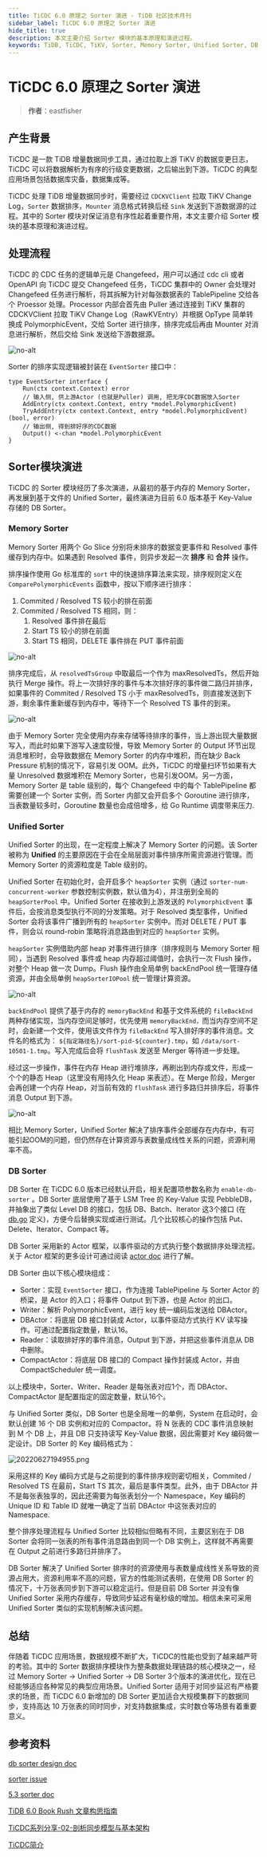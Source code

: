 ```yaml
---
title: TiCDC 6.0 原理之 Sorter 演进 - TiDB 社区技术月刊
sidebar_label: TiCDC 6.0 原理之 Sorter 演进
hide_title: true
description: 本文主要介绍 Sorter 模块的基本原理和演进过程。
keywords: TiDB, TiCDC, TiKV, Sorter, Memory Sorter, Unified Sorter, DB Sorter
---
```


# TiCDC 6.0 原理之 Sorter 演进

> **作者**：eastfisher

## 产生背景

TiCDC 是一款 TiDB 增量数据同步工具，通过拉取上游 TiKV 的数据变更日志，TiCDC 可以将数据解析为有序的行级变更数据，之后输出到下游。TiCDC 的典型应用场景包括数据库灾备，数据集成等。

TiCDC 处理 TiDB 增量数据同步时，需要经过 `CDCKVClient` 拉取 TiKV Change Log，`Sorter` 数据排序，`Mounter` 消息格式转换后经 `Sink` 发送到下游数据源的过程。其中的 Sorter 模块对保证消息有序性起着重要作用，本文主要介绍 Sorter 模块的基本原理和演进过程。

## 处理流程

TiCDC 的 CDC 任务的逻辑单元是 Changefeed，用户可以通过 cdc cli 或者 OpenAPI 向 TiCDC 提交 Changefeed 任务，TiCDC 集群中的 Owner 会处理对 Changefeed 任务进行解析，将其拆解为针对每张数据表的 TablePipeline 交给各个 Proessor 处理。Processor 内部会首先由 Puller 通过连接到 TiKV 集群的 CDCKVClient 拉取 TiKV Change Log（RawKVEntry）并根据 OpType 简单转换成 PolymorphicEvent，交给 Sorter 进行排序，排序完成后再由 Mounter 对消息进行解析，然后交给 Sink 发送给下游数据源。

 ![no-alt](https://tidb-blog.oss-cn-beijing.aliyuncs.com/media/tablepipeline%E5%A4%84%E7%90%86%E6%B5%81%E7%A8%8B(1)-1657260852358.png) 

Sorter 的排序实现逻辑被封装在 `EventSorter` 接口中：

```
type EventSorter interface {
    Run(ctx context.Context) error
    // 输入侧, 供上游Actor (也就是Puller) 调用, 把无序CDC数据放入Sorter
    AddEntry(ctx context.Context, entry *model.PolymorphicEvent)
    TryAddEntry(ctx context.Context, entry *model.PolymorphicEvent) (bool, error)
    // 输出侧, 得到排好序的CDC数据
    Output() <-chan *model.PolymorphicEvent
}
```

## Sorter模块演进

TiCDC 的 Sorter 模块经历了多次演进，从最初的基于内存的 Memory Sorter，再发展到基于文件的 Unified Sorter，最终演进为目前 6.0 版本基于 Key-Value 存储的 DB Sorter。

### Memory Sorter

Memory Sorter 用两个 Go Slice 分别将未排序的数据变更事件和 Resolved 事件缓存到内存中。如果遇到 Resolved 事件，则异步发起一次 **排序** 和 **合并** 操作。

排序操作使用 Go 标准库的 `sort` 中的快速排序算法来实现，排序规则定义在 `ComparePolymorphicEvents` 函数中，按以下顺序进行排序：

1. Commited / Resolved TS 较小的排在前面
2. Commited / Resolved TS 相同，则：
   1. Resolved 事件排在最后
   2. Start TS 较小的排在前面
   3. Start TS 相同，DELETE 事件排在 PUT 事件前面

 ![no-alt](https://tidb-blog.oss-cn-beijing.aliyuncs.com/media/sort1-1656381637600.png) 

排序完成后，从 `resolvedTsGroup` 中取最后一个作为 maxResolvedTs，然后开始执行 Merge 操作。将上一次排好序的事件与本次排好序的事件做二路归并排序，如果事件的 Commited / Resolved TS 小于 maxResolvedTs，则直接发送到下游，剩余事件重新缓存到内存中，等待下一个 Resolved TS 事件的到来。

 ![no-alt](https://tidb-blog.oss-cn-beijing.aliyuncs.com/media/sort2-1656381650830.png) 

由于 Memory Sorter 完全使用内存来存储等待排序的事件，当上游出现大量数据写入，而此时如果下游写入速度较慢，导致 Memory Sorter 的 Output 环节出现消息堆积时，会导致数据在 Memory Sorter 的内存中堆积，而在缺少 Back Pressure 机制的情况下，容易引发 OOM。此外，TiCDC 的增量扫环节如果有大量 Unresolved 数据堆积在 Memory Sorter，也易引发OOM。另一方面，Memory Sorter 是 table 级别的，每个 Changefeed 中的每个 TablePipeline 都需要创建一个 Sorter 实例，而 Sorter 内部又会开启多个 Goroutine 进行排序，当表数量较多时，Goroutine 数量也会成倍增多，给 Go Runtime 调度带来压力.

### Unified Sorter

Unified Sorter 的出现，在一定程度上解决了 Memory Sorter 的问题。该 Sorter 被称为 **Unified** 的主要原因在于会在全局层面对事件排序所需资源进行管理。而 Memory Sorter 的资源粒度是 Table 级别的。

Unified Sorter 在初始化时，会开启多个 `heapSorter` 实例（通过 `sorter-num-concurrent-worker` 参数控制实例数，默认值为4），并注册到全局的 `heapSorterPool` 中。Unified Sorter 在接收到上游发送的 `PolymorphicEvent` 事件后，会按消息类型执行不同的分发策略。对于 Resolved 类型事件，Unified Sorter 会将该事件广播到所有的 `heapSorter` 实例中。而对 DELETE / PUT 事件，则会以 round-robin 策略将消息路由到对应的 `heapSorter` 实例。

`heapSorter` 实例借助内部 heap 对事件进行排序（排序规则与 Memory Sorter 相同），当遇到 Resolved 事件或 heap 内存超过阈值时，会执行一次 Flush 操作，对整个 Heap 做一次 Dump。Flush 操作由全局单例 backEndPool 统一管理存储资源，并由全局单例 `heapSorterIOPool` 统一管理计算资源。

 ![no-alt](https://tidb-blog.oss-cn-beijing.aliyuncs.com/media/unified1-1656381489439.png)

`backEndPool` 提供了基于内存的 `memoryBackEnd` 和基于文件系统的 `fileBackEnd` 两种存储实现，当内存空间足够时，优先使用 `memoryBackEnd，`而当内存空间不足时，会新建一个文件，使用该文件作为 `fileBackEnd` 写入排好序的事件消息。文件名的格式为： `${指定路径名}/sort-pid-${counter}.tmp`，如 `/data/sort-10501-1.tmp`。写入完成后会将 `flushTask` 发送至 Merger 等待进一步处理。

经过这一步操作，事件在内存 Heap 进行堆排序，再刷出到内存或文件，形成一个个的静态 Heap（这里没有用持久化 Heap 来表述）。在 Merge 阶段，Merger 会再创建一个内存 Heap，对当前有效的 `flushTask` 进行多路归并排序后，将事件消息 Output 到下游。

 ![no-alt](https://tidb-blog.oss-cn-beijing.aliyuncs.com/media/unified2-1656381515771.png) 

相比 Memory Sorter，Unified Sorter 解决了排序事件全部缓存在内存中，有可能引起OOM的问题，但仍然存在计算资源与表数量成线性关系的问题，资源利用率不高。

### DB Sorter

DB Sorter 在 TiCDC 6.0 版本已经默认开启，相关配置项参数名称为 `enable-db-sorter` 。DB Sorter 底层使用了基于 LSM Tree 的 Key-Value 实现 PebbleDB，并抽象出了类似 Level DB 的接口，包括 DB、Batch、Iterator 这3个接口 (在 [db.go](https://github.com/pingcap/tiflow/blob/master/pkg/db/db.go) 定义)，方便今后替换实现或进行测试。几个比较核心的操作包括 Put、Delete、Iterator、Compact 等。

DB Sorter 采用新的 Actor 框架，以事件驱动的方式执行整个数据排序处理流程。关于 Actor 框架的更多设计可通过阅读 [actor doc](https://github.com/pingcap/tiflow/blob/master/pkg/actor/doc.go) 进行了解。

DB Sorter 由以下核心模块组成：

- Sorter：实现 `EventSorter` 接口，作为连接 TablePipeline 与 Sorter Actor 的桥梁，是 Actor 的入口；将事件 Output 到下游，也是 Actor 的出口。
- Writer：解析 PolymorphicEvent，进行 key 统一编码后发送给 DBActor。
- DBActor：将底层 DB 接口封装成 Actor，以事件驱动方式执行 KV 读写操作。可通过配置指定数量，默认16。
- Reader：读取排好序的事件消息，Output 到下游，并把这些事件消息从 DB 中删除。
- CompactActor：将底层 DB 接口的 Compact 操作封装成 Actor，并由 CompactScheduler 统一调度。

以上模块中，Sorter、Writer、Reader 是每张表对应1个，而 DBActor、CompactActor 是配置指定的固定数量，默认16个。

与 Unified Sorter 类似，DB Sorter 也是全局唯一的单例，System 在启动时，会默认创建 16 个 DB 实例和对应的 Compactor。将 N 张表的 CDC 事件消息映射到 M 个 DB 上，并且 DB 只支持读写 Key-Value 数据，因此需要对 Key 编码做一定设计。DB Sorter 的 Key 编码格式为：

![20220627194955.png](https://tidb-blog.oss-cn-beijing.aliyuncs.com/media/20220627194955-1656380709070.png)

采用这样的 Key 编码方式是与之前提到的事件排序规则密切相关，Commited / Resolved TS 在最前，Start TS 其次，最后是事件类型。此外，由于 DBActor 并不是每张表独享的，因此还需要为每张表划分一个 Namespace，Key 编码的 Unique ID 和 Table ID 就唯一确定了当前 DBActor 中这张表对应的 Namespace.

整个排序处理流程与 Unified Sorter 比较相似但略有不同，主要区别在于 DB Sorter 会将同一张表的所有事件消息路由到同一个 DB 实例上，这样就不再需要在 Output 之前进行多路归并排序了。

DB Sorter 解决了 Unified Sorter 排序时的资源使用与表数量成线性关系导致的资源占用大，资源利用率不高的问题，官方的性能测试表明，在使用 DB Sorter 的情况下，十万张表同步到下游可以稳定运行。但是目前 DB Sorter 并没有像 Unified Sorter 采用内存缓存，导致同步延迟有毫秒级的增加。相信未来可采用 Unified Sorter 类似的实现机制解决该问题。

## 总结

伴随着 TiCDC 应用场景，数据规模不断扩大，TiCDC的性能也受到了越来越严苛的考验。其中的 Sorter 数据排序模块作为整条数据处理链路的核心模块之一，经过 Memory Sorter -> Unified Sorter -> DB Sorter 3个版本的演进优化，现在已经能够适应各种常见的典型应用场景。Unified Sorter 适用于对同步延迟有严格要求的场景，而 TiCDC 6.0 新增加的 DB Sorter 更加适合大规模集群下的数据同步，支持高达 10 万张表的同时同步，对支持数据集成，实时数仓等场景有着重要意义。

## 参考资料

[db sorter design doc](https://github.com/pingcap/tiflow/blob/master/docs/design/2022-03-16-ticdc-db-sorter.md)

[sorter issue](https://github.com/pingcap/tiflow/issues/2698)

[5.3 sorter doc](https://docs.pingcap.com/zh/tidb/v5.3/manage-ticdc)

[TiDB 6.0 Book Rush 文章构思指南](https://tidb.net/book/book-rush/event-guide/article-guide)

[TiCDC系列分享-02-剖析同步模型与基本架构](https://tidb.net/blog/9568ace1)

[TiCDC简介](https://docs.pingcap.com/zh/tidb/stable/ticdc-overview#ticdc-简介)